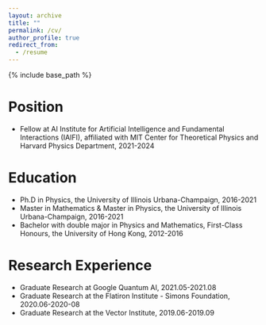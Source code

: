 ```yaml
---
layout: archive
title: ""
permalink: /cv/
author_profile: true
redirect_from:
  - /resume
---
```


{% include base_path %}

Position
======
* Fellow at AI Institute for Artificial Intelligence and Fundamental Interactions (IAIFI), affiliated with MIT Center for Theoretical Physics and Harvard Physics Department, 2021-2024

Education
======
* Ph.D in Physics, the University of Illinois Urbana-Champaign, 2016-2021
* Master in Mathematics & Master in Physics, the University of Illinois Urbana-Champaign, 2016-2021
* Bachelor with double major in Physics and Mathematics,  First-Class Honours, the University of Hong Kong, 2012-2016

Research Experience
======
* Graduate Research at Google Quantum AI, 2021.05-2021.08
* Graduate Research at the Flatiron Institute - Simons Foundation, 2020.06-2020-08
* Graduate Research at the Vector Institute, 2019.06-2019.09


  
